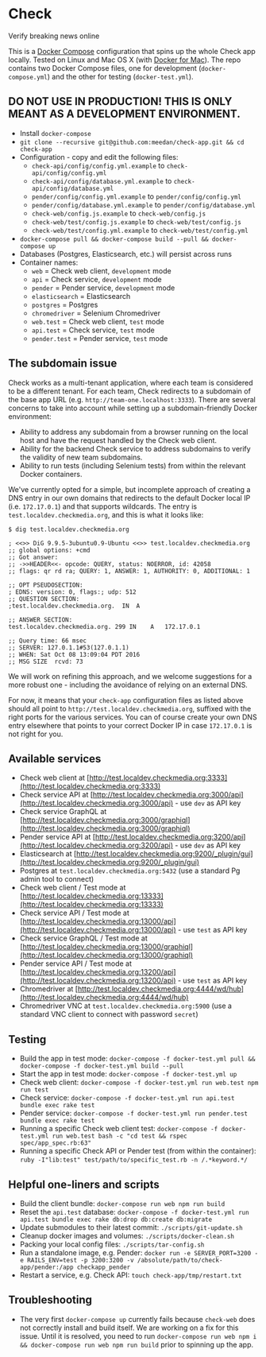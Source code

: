 # Check

Verify breaking news online

This is a [Docker Compose](https://docs.docker.com/compose/) configuration that spins up the whole Check app locally. Tested on Linux and Mac OS X (with [Docker for Mac](https://www.docker.com/products/docker#/mac)). The repo contains two Docker Compose files, one for development (`docker-compose.yml`) and the other for testing (`docker-test.yml`).

## DO NOT USE IN PRODUCTION! THIS IS ONLY MEANT AS A DEVELOPMENT ENVIRONMENT.

- Install `docker-compose`
- `git clone --recursive git@github.com:meedan/check-app.git && cd check-app`
- Configuration - copy and edit the following files:
  - `check-api/config/config.yml.example` to `check-api/config/config.yml`
  - `check-api/config/database.yml.example` to `check-api/config/database.yml`
  - `pender/config/config.yml.example` to `pender/config/config.yml`
  - `pender/config/database.yml.example` to `pender/config/database.yml`
  - `check-web/config.js.example` to `check-web/config.js`
  - `check-web/test/config.js.example` to `check-web/test/config.js`
  - `check-web/test/config.yml.example` to `check-web/test/config.yml`
- `docker-compose pull && docker-compose build --pull && docker-compose up`
- Databases (Postgres, Elasticsearch, etc.) will persist across runs
- Container names:
  - `web` = Check web client, `development` mode
  - `api` = Check service, `development` mode
  - `pender` = Pender service, `development` mode
  - `elasticsearch` = Elasticsearch
  - `postgres` = Postgres
  - `chromedriver` = Selenium Chromedriver
  - `web.test` = Check web client, `test` mode
  - `api.test` = Check service, `test` mode
  - `pender.test` = Pender service, `test` mode

## The subdomain issue

Check works as a multi-tenant application, where each team is considered to be a different tenant.
For each team, Check redirects to a subdomain of the base app URL (e.g. `http://team-one.localhost:3333`).
There are several concerns to take into account while setting up a subdomain-friendly Docker environment:

- Ability to address any subdomain from a browser running on the local host and have the request handled by the Check web client.
- Ability for the backend Check service to address subdomains to verify the validity of new team subdomains.
- Ability to run tests (including Selenium tests) from within the relevant Docker containers.

We've currently opted for a simple, but incomplete approach of creating a DNS entry in our own domains that redirects to the default
Docker local IP (i.e. `172.17.0.1`) and that supports wildcards. The entry is `test.localdev.checkmedia.org`, and this is what it looks like:

```
$ dig test.localdev.checkmedia.org

; <<>> DiG 9.9.5-3ubuntu0.9-Ubuntu <<>> test.localdev.checkmedia.org
;; global options: +cmd
;; Got answer:
;; ->>HEADER<<- opcode: QUERY, status: NOERROR, id: 42058
;; flags: qr rd ra; QUERY: 1, ANSWER: 1, AUTHORITY: 0, ADDITIONAL: 1

;; OPT PSEUDOSECTION:
; EDNS: version: 0, flags:; udp: 512
;; QUESTION SECTION:
;test.localdev.checkmedia.org.	IN	A

;; ANSWER SECTION:
test.localdev.checkmedia.org. 299 IN	A	172.17.0.1

;; Query time: 66 msec
;; SERVER: 127.0.1.1#53(127.0.1.1)
;; WHEN: Sat Oct 08 13:09:04 PDT 2016
;; MSG SIZE  rcvd: 73
```

We will work on refining this approach, and we welcome suggestions for a more robust one - including the avoidance of relying on an external DNS.

For now, it means that your `check-app` configuration files as listed above should all point to `http://test.localdev.checkmedia.org`,
suffixed with the right ports for the various services. You can of course create your own DNS entry elsewhere that points to your correct Docker IP in case `172.17.0.1` is not right for you.

## Available services

- Check web client at [http://test.localdev.checkmedia.org:3333](http://test.localdev.checkmedia.org:3333)
- Check service API at [http://test.localdev.checkmedia.org:3000/api](http://test.localdev.checkmedia.org:3000/api) - use `dev` as API key
- Check service GraphQL at [http://test.localdev.checkmedia.org:3000/graphiql](http://test.localdev.checkmedia.org:3000/graphiql)
- Pender service API at [http://test.localdev.checkmedia.org:3200/api](http://test.localdev.checkmedia.org:3200/api) - use `dev` as API key
- Elasticsearch at [http://test.localdev.checkmedia.org:9200/_plugin/gui](http://test.localdev.checkmedia.org:9200/_plugin/gui)
- Postgres at `test.localdev.checkmedia.org:5432` (use a standard Pg admin tool to connect)
- Check web client / Test mode at [http://test.localdev.checkmedia.org:13333](http://test.localdev.checkmedia.org:13333)
- Check service API / Test mode at [http://test.localdev.checkmedia.org:13000/api](http://test.localdev.checkmedia.org:13000/api) - use `test` as API key
- Check service GraphQL / Test mode at [http://test.localdev.checkmedia.org:13000/graphiql](http://test.localdev.checkmedia.org:13000/graphiql)
- Pender service API / Test mode at [http://test.localdev.checkmedia.org:13200/api](http://test.localdev.checkmedia.org:13200/api) - use `test` as API key
- Chromedriver at [http://test.localdev.checkmedia.org:4444/wd/hub](http://test.localdev.checkmedia.org:4444/wd/hub)
- Chromedriver VNC at `test.localdev.checkmedia.org:5900` (use a standard VNC client to connect with password `secret`)

## Testing

- Build the app in test mode: `docker-compose -f docker-test.yml pull && docker-compose -f docker-test.yml build --pull`
- Start the app in test mode: `docker-compose -f docker-test.yml up`
- Check web client: `docker-compose -f docker-test.yml run web.test npm run test`
- Check service: `docker-compose -f docker-test.yml run api.test bundle exec rake test`
- Pender service: `docker-compose -f docker-test.yml run pender.test bundle exec rake test`
- Running a specific Check web client test: `docker-compose -f docker-test.yml run web.test bash -c "cd test && rspec spec/app_spec.rb:63"`
- Running a specific Check API or Pender test (from within the container): `ruby -I"lib:test" test/path/to/specific_test.rb -n /.*keyword.*/`

## Helpful one-liners and scripts

- Build the client bundle: `docker-compose run web npm run build`
- Reset the `api.test` database: `docker-compose -f docker-test.yml run api.test bundle exec rake db:drop db:create db:migrate`
- Update submodules to their latest commit: `./scripts/git-update.sh`
- Cleanup docker images and volumes: `./scripts/docker-clean.sh`
- Packing your local config files: `./scripts/tar-config.sh`
- Run a standalone image, e.g. Pender: `docker run -e SERVER_PORT=3200 -e RAILS_ENV=test -p 3200:3200 -v /absolute/path/to/check-app/pender:/app checkapp_pender`
- Restart a service, e.g. Check API: `touch check-app/tmp/restart.txt`

## Troubleshooting

- The very first `docker-compose up` currently fails because `check-web` does not correctly install and build itself. We are working on a fix for this issue. Until it is resolved, you need to run `docker-compose run web npm i && docker-compose run web npm run build` prior to spinning up the app.

